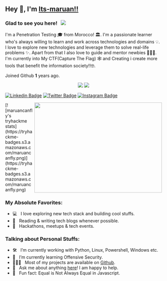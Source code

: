 ## Hey 👋, I'm [Its-maruan!!](https://github.com/maruancanfly)

### Glad to see you here! &nbsp; ![](https://visitor-badge.glitch.me/badge?page_id=V3-Sky.V3-Skyi&style=flat-square&color=0088cc)
I'm a Penetration Testing 🎓 from Morocco! 🏛. I'm a passionate learner who's always willing to learn and work across technologies and domains 💡. I love to explore new technologies and leverage them to solve real-life problems ✨. Apart from that I also love to guide and mentor newbies 👨🏻‍💻. I'm currently into My CTF(Capture The Flag) 🕸️ and Creating i create more tools that benefit the information society!!🤓.

Joined Github **1** years ago.
<p align="center">
  <img src ="https://github-readme-stats.vercel.app/api?username=Its-Sn1p3r&show_icons=true&count_private=true&theme=darcula&hide_border=true&hide=issues,contribs&bg_color=00000000">
  <img src ="https://github-readme-stats.vercel.app/api/top-langs/?username=Its-Sn1p3r&layout=compact&hide_border=true&theme=darcula&bg_color=00000000&langs_count=6&hide=jupyter%20notebook,tex,css,php">
  
[![Linkedin Badge](https://img.shields.io/badge/-LinkedIn-0e76a8?style=flat-square&logo=Linkedin&logoColor=white)](https://raw.githubusercontent.com/maruancanfly/maruancanfly/main/404.mp4)
[![Twitter Badge](https://img.shields.io/badge/-Twitter-00acee?style=flat-square&logo=Twitter&logoColor=white)](https://twitter.com/maruancanfly)
[![Instagram Badge](https://img.shields.io/badge/-Instagram-e4405f?style=flat-square&logo=Instagram&logoColor=white)](https://instagram.com/maruancanfly/)
  
<img align="right" height="290" width="410" alt="" src="https://raw.githubusercontent.com/maruancanfly/maruancanfly/master/coder1.gif" />
[![maruancanfly's tryhackme stats](https://tryhackme-badges.s3.amazonaws.com/maruancanfly.png)](https://tryhackme-badges.s3.amazonaws.com/maruancanfly.png)


### My Absolute Favorites:
- 💻 &nbsp; I love exploring new tech stack and building cool stuffs.
- 📰 &nbsp; Reading & writing tech blogs whenever possible.
- 🍕 &nbsp; Hackathons, meetups & tech events.

### Talking about Personal Stuffs:
- 🛠 &nbsp; I’m currently working with Python, Linux, Powershell, Windows etc.
- 🚀 &nbsp; I’m currently learning Offensive Security.
- 👨🏻‍💻 &nbsp; Most of my projects are available on [Github](https://github.com/maruancanfly).
- 💬 &nbsp; Ask me about anything [here](https://github.com/maruancanfly/maruancanfly/issues)! I am happy to help.
- 👾 &nbsp; Fun fact: Equal is Not Always Equal in Javascript.

